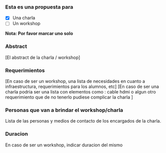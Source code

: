 ### Esta es una propuesta para

* [x] Una charla
* [ ] Un workshop

**Nota: Por favor marcar uno solo**

### Abstract

[El abstract de la charla / workshop]

### Requerimientos

[En caso de ser un workshop, una lista de necesidades en cuanto a infraestructura, requerimientos para los alumnos, etc]
[En caso de ser una charla podria ser una lista con elementos como : cable hdmi o algun otro requerimiento que de no tenerlo pudiese complicar la charla ]

### Personas que van a brindar el workshop/charla

Lista de las personas y medios de contacto de los encargados de la charla.

### Duracion

En caso de ser un workshop, indicar duracion del mismo
